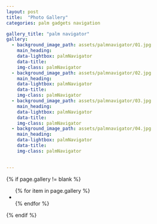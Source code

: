 ```yaml
---
layout: post
title:  "Photo Gallery"
categories: palm gadgets navigation

gallery_title: "palm navigator"
gallery:
  - background_image_path: assets/palmnavigator/01.jpg
    main_heading:
    data-lightbox: palmNavigator
    data-title:
    img-class: palmNavigator
  - background_image_path: assets/palmnavigator/02.jpg
    main_heading:
    data-lightbox: palmNavigator
    data-title:
    img-class: palmNavigator
  - background_image_path: assets/palmnavigator/03.jpg
    main_heading:
    data-lightbox: palmNavigator
    data-title:
    img-class: palmNavigator
  - background_image_path: assets/palmnavigator/04.jpg
    main_heading:
    data-lightbox: palmNavigator
    data-title:
    img-class: palmNavigator

    
---
```


{% if page.gallery != blank %}
<div class=".gallery">
<ul id="" class="list-unstyled row">
  {% for item in page.gallery %}
<li class="col-xs-6 col-sm-4 col-md-3">
<a href="{{ site.url }}/{{ item.background_image_path }}" target="_blank"> 
<img class="{{ item.img-class }}" src="{{ site.url }}/{{ item.background_image_path }}" alt=""/>
</a>
</li>
  {% endfor %}
</ul>
</div>
{% endif %}

